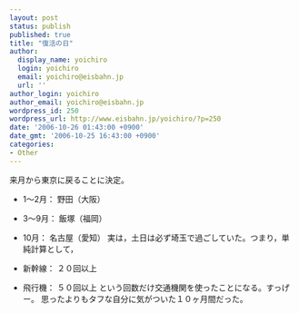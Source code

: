 ```yaml
---
layout: post
status: publish
published: true
title: "復活の日"
author:
  display_name: yoichiro
  login: yoichiro
  email: yoichiro@eisbahn.jp
  url: ''
author_login: yoichiro
author_email: yoichiro@eisbahn.jp
wordpress_id: 250
wordpress_url: http://www.eisbahn.jp/yoichiro/?p=250
date: '2006-10-26 01:43:00 +0900'
date_gmt: '2006-10-25 16:43:00 +0900'
categories:
- Other
---
```


来月から東京に戻ることに決定。

* 1〜2月： 野田（大阪）

* 3〜9月： 飯塚（福岡）

* 10月： 名古屋（愛知）
実は，土日は必ず埼玉で過ごしていた。つまり，単純計算として，

* 新幹線： ２０回以上

* 飛行機： ５０回以上
という回数だけ交通機関を使ったことになる。すっげー。
思ったよりもタフな自分に気がついた１０ヶ月間だった。
